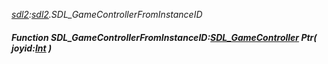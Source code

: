 _[sdl2](../../modules/sdl2/sdl2-module.md):[sdl2](../../modules/sdl2/sdl2-module.md).SDL\_GameControllerFromInstanceID_
##### Function SDL\_GameControllerFromInstanceID:[SDL_GameController](../../modules/sdl2/sdl2-sdl_gamecontroller.md) Ptr( joyid:[Int](../../modules/wonkey/wonkey-types-int.md) )
